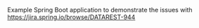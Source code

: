 Example Spring Boot application to demonstrate the issues with https://jira.spring.io/browse/DATAREST-944
